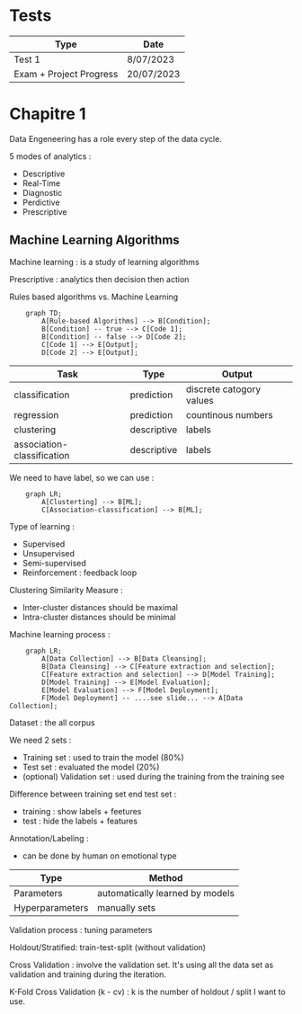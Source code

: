# Tests
Type|Date
-|-
Test 1|8/07/2023
Exam + Project Progress|20/07/2023

# Chapitre 1

Data Engeneering has a role every step of the data cycle.

5 modes of analytics :
- Descriptive
- Real-Time
- Diagnostic
- Perdictive
- Prescriptive

## Machine Learning Algorithms

Machine learning : is a study of learning algorithms

Prescriptive : analytics then decision then action

Rules based algorithms vs. Machine Learning


```mermaid
    graph TD;
        A[Rule-based Algorithms] --> B[Condition];
        B[Condition] -- true --> C[Code 1];
        B[Condition] -- false --> D[Code 2];
        C[Code 1] --> E[Output];
        D[Code 2] --> E[Output];
```

Task|Type|Output
-|-|-
classification|prediction|discrete catogory values
regression|prediction|countinous numbers
clustering|descriptive|labels
association-classification|descriptive|labels

We need to have label, so we can use :
```mermaid
    graph LR;
        A[Clusterting] --> B[ML];
        C[Association-classification] --> B[ML];
```

Type of learning :
- Supervised 
- Unsupervised
- Semi-supervised
- Reinforcement : feedback loop

Clustering Similarity Measure : 
- Inter-cluster distances should be maximal
- Intra-cluster distances should be minimal

Machine learning process :

```mermaid
    graph LR;
        A[Data Collection] --> B[Data Cleansing];
        B[Data Cleansing] --> C[Feature extraction and selection];
        C[Feature extraction and selection] --> D[Model Training];
        D[Model Training] --> E[Model Evaluation];
        E[Model Evaluation] --> F[Model Deployment];
        F[Model Deployment] -- ....see slide... --> A[Data Collection];
```

Dataset : the all corpus

We need 2 sets :
- Training set : used to train the model (80%)
- Test set : evaluated the model (20%)
- (optional) Validation set : used during the training from the training see

Difference between training set end test set :
- training : show labels + feetures
- test : hide the labels + features

Annotation/Labeling : 
- can be done by human on emotional type

Type|Method
-|-
Parameters|automatically learned by models
Hyperparameters|manually sets

Validation process : tuning parameters

Holdout/Stratified: train-test-split (without validation)

Cross Validation : involve the validation set. It's using all the data set as validation and training during the iteration.

K-Fold Cross Validation (k - cv) : k is the number of holdout / split I want to use.
